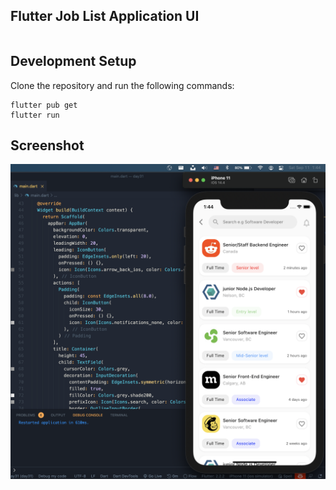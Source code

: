 ## Flutter Job List Application UI


```dart

```





## Development Setup
Clone the repository and run the following commands:
```
flutter pub get
flutter run
```

## Screenshot

<img src="assets/screenshots/job-list.png" />



